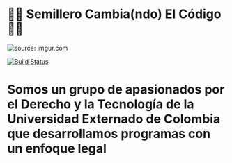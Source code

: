 # 👩‍💻 Semillero Cambia(ndo) El Código 👨‍💻

<p href="https://imgur.com/DDBSyDf"><img src="https://i.imgur.com/DDBSyDf.png" title="source: imgur.com" /></p>

[![Build Status](https://travis-ci.org/joemccann/dillinger.svg?branch=master)](https://travis-ci.org/joemccann/dillinger)

<H1> Somos un grupo de apasionados por el Derecho y la Tecnología de la Universidad Externado de Colombia que desarrollamos programas con un enfoque legal</h1

